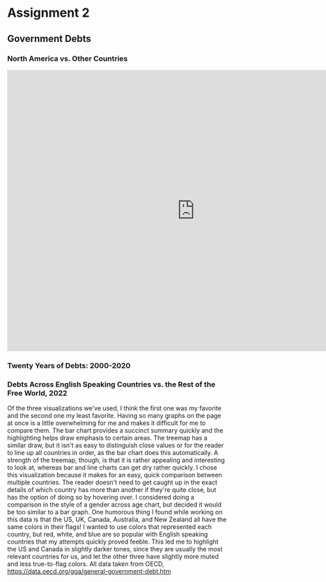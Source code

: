 # Assignment 2

## Government Debts
### North America vs. Other Countries
<iframe src="https://data.oecd.org/chart/7bfQ" width="860" height="645" style="border: 0" mozallowfullscreen="true" webkitallowfullscreen="true" allowfullscreen="true"><a href="https://data.oecd.org/chart/7bfQ" target="_blank">OECD Chart: General government debt, Total, % of GDP, Annual, 2022</a></iframe>

### Twenty Years of Debts: 2000-2020
<div class="flourish-embed flourish-chart" data-src="visualisation/14980787"><script src="https://public.flourish.studio/resources/embed.js"></script></div>

### Debts Across English Speaking Countries vs. the Rest of the Free World, 2022
<div class="flourish-embed flourish-hierarchy" data-src="visualisation/14981084"><script src="https://public.flourish.studio/resources/embed.js"></script></div>

Of the three visualizations we've used, I think the first one was my favorite and the second one my least favorite. Having so many graphs on the page at once is a little overwhelming for me and makes it difficult for me to compare them. The bar chart provides a succinct summary quickly and the highlighting helps draw emphasis to certain areas. The treemap has a similar draw, but it isn't as easy to distinguish close values or for the reader to line up all countries in order, as the bar chart does this automatically. A strength of the treemap, though, is that it is rather appealing and interesting to look at, whereas bar and line charts can get dry rather quickly.
I chose this visualization because it makes for an easy, quick comparison between multiple countries. The reader doesn't need to get caught up in the exact details of which country has more than another if they're quite close, but has the option of doing so by hovering over. I considered doing a comparison in the style of a gender across age chart, but decided it would be too similar to a bar graph.
One humorous thing I found while working on this data is that the US, UK, Canada, Australia, and New Zealand all have the same colors in their flags! I wanted to use colors that represented each country, but red, white, and blue are so popular with English speaking countries that my attempts quickly proved feeble. This led me to highlight the US and Canada in slightly darker tones, since they are usually the most relevant countries for us, and let the other three have slightly more muted and less true-to-flag colors.
All data taken from OECD, https://data.oecd.org/gga/general-government-debt.htm

